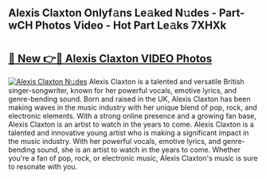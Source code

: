 ## Alexis Claxton Onlyf𝚊ns Le𝚊ked N𝚞des - Part-wCH Photos Video - Hot Part Le𝚊ks 7XHXk

# <h2><a href="http://ab33461.deff.icu/?id=Alexis+Claxton">🔗 New 👉🔴 Alexis Claxton VIDEO Photos</a></h2>

[![Alexis Claxton N𝚞des](https://i.imgur.com/rIISA9y.gif)](http://ab33461.deff.icu/?id=Alexis+Claxton)
Alexis Claxton is a talented and versatile British singer-songwriter, known for her powerful vocals, emotive lyrics, and genre-bending sound. Born and raised in the UK, Alexis Claxton has been making waves in the music industry with her unique blend of pop, rock, and electronic elements. With a strong online presence and a growing fan base, Alexis Claxton is an artist to watch in the years to come. Alexis Claxton is a talented and innovative young artist who is making a significant impact in the music industry. With her powerful vocals, emotive lyrics, and genre-bending sound, she is an artist to watch in the years to come. Whether you're a fan of pop, rock, or electronic music, Alexis Claxton's music is sure to resonate with you.
